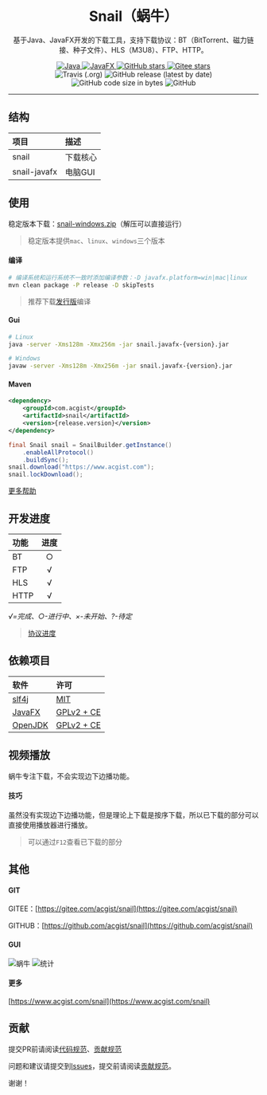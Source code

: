 <h1 align="center">Snail（蜗牛）</h1>

<p align="center">
基于Java、JavaFX开发的下载工具，支持下载协议：BT（BitTorrent、磁力链接、种子文件）、HLS（M3U8）、FTP、HTTP。
</p>

<p align="center">
	<a target="_blank" href="https://openjdk.java.net">
		<img alt="Java" src="https://img.shields.io/badge/Java-11-yellow.svg?style=flat-square" />
	</a>
	<a target="_blank" href="https://openjfx.io">
		<img alt="JavaFX" src="https://img.shields.io/badge/JavaFX-11-blueviolet.svg?style=flat-square" />
	</a>
	<a target="_blank" href="https://github.com/acgist/snail">
		<img alt="GitHub stars" src="https://img.shields.io/github/stars/acgist/snail?color=red&style=flat-square" />
	</a>
	<a target="_blank" href="https://gitee.com/acgist/snail">
		<img alt="Gitee stars" src="https://gitee.com/acgist/snail/badge/star.svg?theme=dark" />
	</a>
	<br />
	<img alt="Travis (.org)" src="https://img.shields.io/travis/acgist/snail?style=flat-square" />
	<img alt="GitHub release (latest by date)" src="https://img.shields.io/github/v/release/acgist/snail?style=flat-square" />
	<img alt="GitHub code size in bytes" src="https://img.shields.io/github/languages/code-size/acgist/snail?color=crimson&style=flat-square" />
	<img alt="GitHub" src="https://img.shields.io/github/license/acgist/snail?style=flat-square" />
</p>

----

## 结构

|项目|描述|
|:--|:--|
|snail|下载核心|
|snail-javafx|电脑GUI|

## 使用

稳定版本下载：[snail-windows.zip](https://gitee.com/acgist/snail/attach_files)（解压可以直接运行）

> 稳定版本提供`mac`、`linux`、`windows`三个版本

#### 编译

```bash
# 编译系统和运行系统不一致时添加编译参数：-D javafx.platform=win|mac|linux
mvn clean package -P release -D skipTests
```

> 推荐下载[发行版](https://gitee.com/acgist/snail/releases)编译

#### Gui

```bash
# Linux
java -server -Xms128m -Xmx256m -jar snail.javafx-{version}.jar

# Windows
javaw -server -Xms128m -Xmx256m -jar snail.javafx-{version}.jar
```

#### Maven

```xml
<dependency>
	<groupId>com.acgist</groupId>
	<artifactId>snail</artifactId>
	<version>{release.version}</version>
</dependency>
```

```java
final Snail snail = SnailBuilder.getInstance()
	.enableAllProtocol()
	.buildSync();
snail.download("https://www.acgist.com");
snail.lockDownload();
```

[更多帮助](./docs/HELP.md)

## 开发进度

|功能|进度|
|:--|:--:|
|BT|○|
|FTP|√|
|HLS|√|
|HTTP|√|

*√=完成、○-进行中、×-未开始、?-待定*

> [协议进度](./docs/PROTOCOL.md)

## 依赖项目

|软件|许可|
|:--|:--|
|[slf4j](https://www.slf4j.org)|[MIT](https://www.slf4j.org/license.html)|
|[JavaFX](https://wiki.openjdk.java.net/display/OpenJFX)|[GPLv2 + CE](https://openjdk.java.net/legal/gplv2+ce.html)|
|[OpenJDK](https://openjdk.java.net)|[GPLv2 + CE](https://openjdk.java.net/legal/gplv2+ce.html)|

## 视频播放

蜗牛专注下载，不会实现边下边播功能。

#### 技巧

虽然没有实现边下边播功能，但是理论上下载是按序下载，所以已下载的部分可以直接使用播放器进行播放。

> 可以通过`F12`查看已下载的部分

## 其他

#### GIT

GITEE：[https://gitee.com/acgist/snail](https://gitee.com/acgist/snail)

GITHUB：[https://github.com/acgist/snail](https://github.com/acgist/snail)

#### GUI

![蜗牛](https://static.acgist.com/demo/snail/snail.png "蜗牛")
![统计](https://static.acgist.com/demo/snail/statistics03.png "统计")

#### 更多

[https://www.acgist.com/snail](https://www.acgist.com/snail)

## 贡献

提交PR前请阅读[代码规范](./CODE_OF_CONDUCT.md)、[贡献规范](./CONTRIBUTING.md)

问题和建议请提交到[Issues](https://gitee.com/acgist/snail/issues)，提交前请阅读[贡献规范](./CONTRIBUTING.md)。

谢谢！